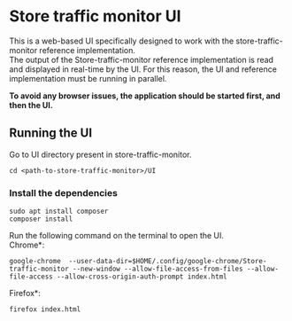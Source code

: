 # Store traffic monitor UI
This is a web-based UI specifically designed to work with the store-traffic-monitor reference implementation.   
The output of the Store-traffic-monitor reference implementation is read and displayed in real-time by the UI. For this reason, the UI and reference implementation must be running in parallel. 

**To avoid any browser issues, the application should be started first, and then the UI.**

## Running the UI
Go to UI directory present in store-traffic-monitor.
```
cd <path-to-store-traffic-monitor>/UI
```

### Install the dependencies
```
sudo apt install composer
composer install
```
Run the following command on the terminal to open the UI.<br>
Chrome*:
```
google-chrome  --user-data-dir=$HOME/.config/google-chrome/Store-traffic-monitor --new-window --allow-file-access-from-files --allow-file-access --allow-cross-origin-auth-prompt index.html
```
Firefox*:
```
firefox index.html
```
